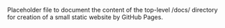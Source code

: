 Placeholder file to document the content of the top-level /docs/ directory for creation of a small static website by GitHub Pages.
